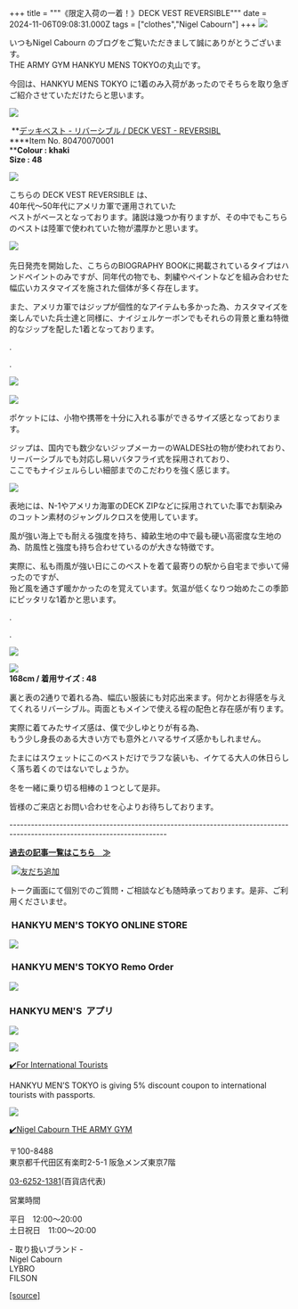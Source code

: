 +++
title = """《限定入荷の一着！》DECK VEST REVERSIBLE"""
date = 2024-11-06T09:08:31.000Z
tags = ["clothes","Nigel Cabourn"]
+++
![](https://cdn.shopify.com/s/files/1/0094/9295/5196/files/IMG_5988_6573bf73-ce72-4667-ae31-d81b282302f9_480x480.jpg?v=1730505960)

いつもNigel Cabourn のブログをご覧いただきまして誠にありがとうございます。  
THE ARMY GYM HANKYU MENS TOKYOの丸山です。

今回は、HANKYU MENS TOKYO に1着のみ入荷があったのでそちらを取り急ぎご紹介させていただけたらと思います。

![](https://cdn.shopify.com/s/files/1/0094/9295/5196/files/IMG_5277_b0d7d27b-c6af-43bb-b708-09ba06b8e57a_480x480.jpg?v=1730686344)

 **[デッキベスト - リバーシブル / DECK VEST - REVERSIBL  
](https://cabourn.jp/products/80470070001?_pos=1&_sid=a37d56d46&_ss=r)****Item No. 80470070001  
****Colour : khaki**  
**Size : 48**

![](https://cdn.shopify.com/s/files/1/0094/9295/5196/files/IMG_5991_6ff80f38-14c4-47ec-899e-45f7e94c1efd_480x480.jpg?v=1730686616)

こちらの DECK VEST REVERSIBLE は、  
40年代〜50年代にアメリカ軍で運用されていた  
ベストがベースとなっております。諸説は幾つか有りますが、その中でもこちらのベストは陸軍で使われていた物が濃厚かと思います。

![](https://cdn.shopify.com/s/files/1/0094/9295/5196/files/IMG_5281_77bdca8a-2c58-4bd9-9f81-30f2eee1a2fa_480x480.jpg?v=1730703447) 

先日発売を開始した、こちらのBIOGRAPHY BOOKに掲載されているタイプはハンドペイントのみですが、同年代の物でも、刺繍やペイントなどを組み合わせた幅広いカスタマイズを施された個体が多く存在します。

また、アメリカ軍ではジップが個性的なアイテムも多かった為、カスタマイズを楽しんでいた兵士達と同様に、ナイジェルケーボンでもそれらの背景と重ね特徴的なジップを配した1着となっております。

.

.

![](https://cdn.shopify.com/s/files/1/0094/9295/5196/files/IMG_6045_480x480.jpg?v=1730504553) 

![](https://cdn.shopify.com/s/files/1/0094/9295/5196/files/IMG_6048_ebe92e25-3519-4c39-a9e6-d3ea5c902aea_480x480.jpg?v=1730504555)

ポケットには、小物や携帯を十分に入れる事ができるサイズ感となっております。  
  
ジップは、国内でも数少ないジップメーカーのWALDES社の物が使われており、リーバーシブルでも対応し易いバタフライ式を採用されており、  
ここでもナイジェルらしい細部までのこだわりを強く感じます。

![](https://cdn.shopify.com/s/files/1/0094/9295/5196/files/IMG_5204_480x480.jpg?v=1730685286)

表地には、N-1やアメリカ海軍のDECK ZIPなどに採用されていた事でお馴染みのコットン素材のジャングルクロスを使用しています。

風が強い海上でも耐える強度を持ち、緯畝生地の中で最も硬い高密度な生地の為、防風性と強度も持ち合わせているのが大きな特徴です。  
  
実際に、私も雨風が強い日にこのベストを着て最寄りの駅から自宅まで歩いて帰ったのですが、  
殆ど風を通さず暖かかったのを覚えています。気温が低くなりつ始めたこの季節にピッタリな1着かと思います。

.

. 

![](https://cdn.shopify.com/s/files/1/0094/9295/5196/files/IMG_6033_480x480.jpg?v=1730504550)

![](https://cdn.shopify.com/s/files/1/0094/9295/5196/files/IMG_5993_480x480.jpg?v=1730504549)  
**168cm / 着用サイズ : 48**

裏と表の2通りで着れる為、幅広い服装にも対応出来ます。何かとお得感を与えてくれるリバーシブル。両面ともメインで使える程の配色と存在感が有ります。

実際に着てみたサイズ感は、僕で少しゆとりが有る為、  
もう少し身長のある大きい方でも意外とハマるサイズ感かもしれません。

たまにはスウェットにこのベストだけでラフな装いも、イケてる大人の休日らしく落ち着くのではないでしょうか。

冬を一緒に乗り切る相棒の１つとして是非。

皆様のご来店とお問い合わせを心よりお待ちしております。

\--------------------------------------------------------------------------------------------------------------------------

[**過去の記事一覧はこちら　≫**](https://cabourn.jp/blogs/shop-info/tagged/the-army-gym-hankyu-mens-tokyo)

 [![友だち追加](https://scdn.line-apps.com/n/line_add_friends/btn/ja.png)](https://lin.ee/NdALMrk)

トーク画面にて個別でのご質問・ご相談なども随時承っております。是非、ご利用くださいませ。

###  HANKYU MEN'S TOKYO ONLINE STORE

[![](https://cdn.shopify.com/s/files/1/0094/9295/5196/files/89E08B8F-87A2-468C-B5C0-CCCEBD744C0B_240x240.jpg?v=1652323830)](https://web.hh-online.jp/hankyu-mens/goods/list.html?shoptype=1&cid=b_mgs_vtr_amg)

###  HANKYU MEN'S TOKYO Remo Order

[![](https://cdn.shopify.com/s/files/1/0094/9295/5196/files/IMG_4203_480x480.png?v=1693122470)](https://web.hh-online.jp/hankyu-mens/contents/remoorder/)

### HANKYU MEN'S  アプリ

[**![](https://cdn.shopify.com/s/files/1/0094/9295/5196/files/IMG_4236_480x480.png?v=1693821347)**](https://web.hh-online.jp/hankyu-mens/contents/app/)

![](https://cdn.shopify.com/s/files/1/0094/9295/5196/files/642F2481-827F-485B-B569-888BEA4847CE.gif?v=1599792399)

[✔️](https://www.hankyu-dept.co.jp/mens-tokyo/guestcoupon/)[For International Tourists](https://www.hankyu-dept.co.jp/mens-tokyo/guestcoupon/)

HANKYU MEN’S TOKYO is giving 5% discount coupon to international tourists with passports.

![](https://cdn.shopify.com/s/files/1/0094/9295/5196/files/111.jpg?v=1630658023)

[✔️Nigel Cabourn THE ARMY GYM](https://web.hh-online.jp/hankyu-mens/goods/list.html?shoptype=1&cid=b_mgs_vtr_amg)

〒100-8488  
東京都千代田区有楽町2-5-1 阪急メンズ東京7階

[03-6252-1381](tel:0362521381)(百貨店代表)

営業時間

平日　12:00～20:00  
土日祝日　11:00～20:00  

\- 取り扱いブランド -  
Nigel Cabourn  
LYBRO  
FILSON

[[source]](https://cabourn.jp/blogs/shop-info/deck-vest-reversible)
